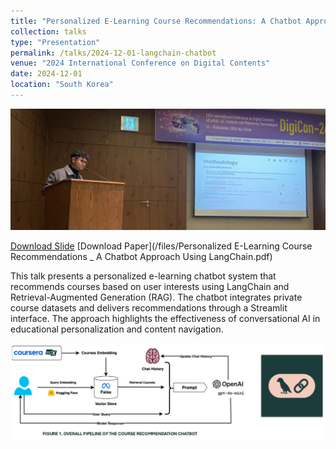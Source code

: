 ```yaml
---
title: "Personalized E-Learning Course Recommendations: A Chatbot Approach Using LangChain"
collection: talks
type: "Presentation"
permalink: /talks/2024-12-01-langchain-chatbot
venue: "2024 International Conference on Digital Contents"
date: 2024-12-01
location: "South Korea"
---
```


![Chatbot Presentation](/images/chatbot_presentation.JPG)

[Download Slide](/files/digicon24-course-recommendations.pdf)
[Download Paper](/files/Personalized E-Learning Course Recommendations _ A Chatbot Approach Using LangChain.pdf)


This talk presents a personalized e-learning chatbot system that recommends courses based on user interests using LangChain and Retrieval-Augmented Generation (RAG). The chatbot integrates private course datasets and delivers recommendations through a Streamlit interface. The approach highlights the effectiveness of conversational AI in educational personalization and content navigation.

![Methodology](/images/rag_presentation.png)